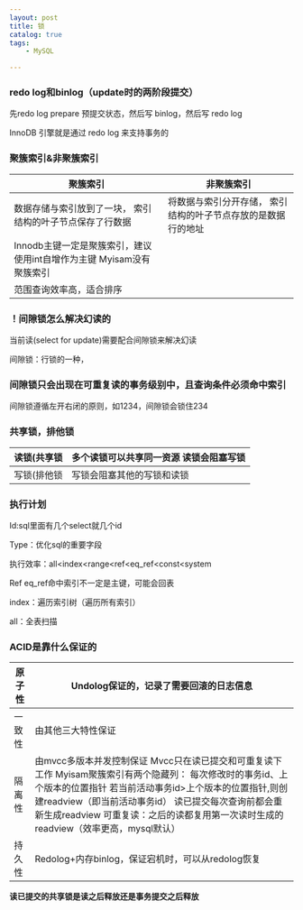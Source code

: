 ```yaml
---
layout: post
title: 锁
catalog: true
tags:
    - MySQL

---
```


### **redo log和binlog（update时的两阶段提交）**

先redo log prepare 预提交状态，然后写 binlog，然后写 redo log

InnoDB 引擎就是通过 redo log 来支持事务的

### **聚簇索引&非聚簇索引**

| 聚簇索引                                                     | 非聚簇索引                                                   |
| ------------------------------------------------------------ | ------------------------------------------------------------ |
| 数据存储与索引放到了一块，   索引结构的叶子节点保存了行数据  | 将数据与索引分开存储，   索引结构的叶子节点存放的是数据行的地址 |
| Innodb主键一定是聚簇索引，建议使用int自增作为主键   Myisam没有聚簇索引 |                                                              |
| 范围查询效率高，适合排序                                     |                                                              |

### **！间隙锁怎么解决幻读的**

当前读(select for update)需要配合间隙锁来解决幻读

间隙锁：行锁的一种，

### **间隙锁只会出现在可重复读的事务级别中，且查询条件必须命中索引**

间隙锁遵循左开右闭的原则，如1234，间隙锁会锁住234

### **共享锁，排他锁**

| 读锁(共享锁 | 多个读锁可以共享同一资源   读锁会阻塞写锁 |
| ----------- | ----------------------------------------- |
| 写锁(排他锁 | 写锁会阻塞其他的写锁和读锁                |

### **执行计划**

Id:sql里面有几个select就几个id

Type：优化sql的重要字段

执行效率：all<index<range<ref<eq_ref<const<system

Ref eq_ref命中索引不一定是主键，可能会回表

index：遍历索引树（遍历所有索引）

all：全表扫描

### **ACID是靠什么保证的**

| 原子性 | Undolog保证的，记录了需要回滚的日志信息                      |
| ------ | ------------------------------------------------------------ |
| 一致性 | 由其他三大特性保证                                           |
| 隔离性 | 由mvcc多版本并发控制保证   Mvcc只在读已提交和可重复读下工作  Myisam聚簇索引有两个隐藏列：  每次修改时的事务id、上个版本的位置指针  若当前活动事务id>上个版本的位置指针,则创建readview（即当前活动事务id）  读已提交每次查询前都会重新生成readview  可重复读：之后的读都复用第一次读时生成的readview（效率更高，mysql默认） |
| 持久性 | Redolog+内存binlog，保证宕机时，可以从redolog恢复            |



**读已提交的共享锁是读之后释放还是事务提交之后释放**

